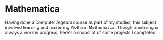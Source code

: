 # Mathematica
Having done a Computer Algebra course as part of my studies, this subject involved learning and mastering Wolfram Mathematica. Though mastering is always a work in progress, here's a snapshot of some projects I completed.
